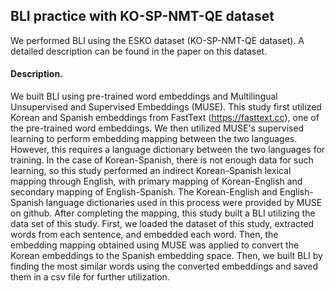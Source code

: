 ## BLI practice with KO-SP-NMT-QE dataset

We performed BLI using the ESKO dataset (KO-SP-NMT-QE dataset). A detailed description can be found in the paper on this dataset. 

#### Description.
We built BLI using pre-trained word embeddings and Multilingual Unsupervised and Supervised Embeddings (MUSE). This study first utilized Korean and Spanish embeddings from FastText (https://fasttext.cc), one of the pre-trained word embeddings. We then utilized MUSE's supervised learning to perform embedding mapping between the two languages. However, this requires a language dictionary between the two languages for training. In the case of Korean-Spanish, there is not enough data for such learning, so this study performed an indirect Korean-Spanish lexical mapping through English, with primary mapping of Korean-English and secondary mapping of English-Spanish. The Korean-English and English-Spanish language dictionaries used in this process were provided by MUSE on github. After completing the mapping, this study built a BLI utilizing the data set of this study. First, we loaded the dataset of this study, extracted words from each sentence, and embedded each word. Then, the embedding mapping obtained using MUSE was applied to convert the Korean embeddings to the Spanish embedding space. Then, we built BLI by finding the most similar words using the converted embeddings and saved them in a csv file for further utilization.

